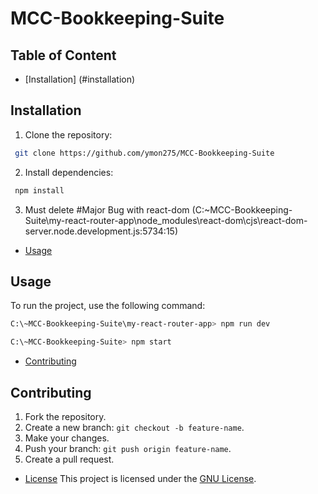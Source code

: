 # MCC-Bookkeeping-Suite

## Table of Content
- [Installation] (#installation)
## Installation
1. Clone the repository:
```bash
 git clone https://github.com/ymon275/MCC-Bookkeeping-Suite
```

2. Install dependencies:
```bash
 npm install
 ```

3. Must delete #Major Bug with react-dom (C:\~MCC-Bookkeeping-Suite\my-react-router-app\node_modules\react-dom\cjs\react-dom-server.node.development.js:5734:15)

- [Usage](#usage)
## Usage
To run the project, use the following command:
```bash
C:\~MCC-Bookkeeping-Suite\my-react-router-app> npm run dev
```
```bash
C:\~MCC-Bookkeeping-Suite> npm start
```

- [Contributing](#contributing)
## Contributing
1. Fork the repository.
2. Create a new branch: `git checkout -b feature-name`.
3. Make your changes.
4. Push your branch: `git push origin feature-name`.
5. Create a pull request.

- [License](#license)
This project is licensed under the [GNU License](LICENSE).
